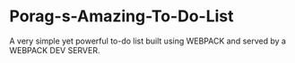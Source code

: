 # Porag-s-Amazing-To-Do-List
 A very simple yet powerful to-do list built using WEBPACK and served by a WEBPACK DEV SERVER. 
